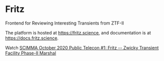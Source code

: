# Fritz

Frontend for Reviewing Interesting Transients from ZTF-II

The platform is hosted at https://fritz.science, and documentation is at https://docs.fritz.science.

Watch [SCIMMA October 2020 Public Telecon #1: Fritz -- Zwicky Transient Facility Phase-II Marshal](https://www.youtube.com/watch?v=foJt2fNwtZU)
